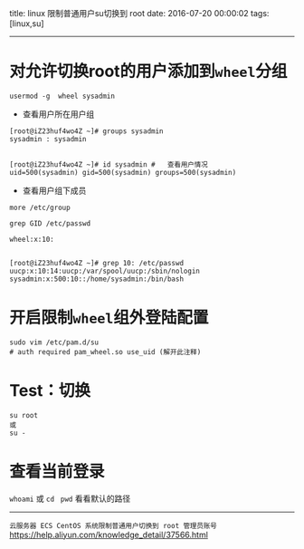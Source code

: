 title: linux 限制普通用户su切换到 root
date: 2016-07-20 00:00:02
tags: [linux,su]


---


# 对允许切换root的用户添加到`wheel`分组
```
usermod -g  wheel sysadmin
```
- 查看用户所在用户组
```
[root@iZ23huf4wo4Z ~]# groups sysadmin
sysadmin : sysadmin


[root@iZ23huf4wo4Z ~]# id sysadmin #   查看用户情况
uid=500(sysadmin) gid=500(sysadmin) groups=500(sysadmin)
```
- 查看用户组下成员
```
more /etc/group

grep GID /etc/passwd

```
```
wheel:x:10:


[root@iZ23huf4wo4Z ~]# grep 10: /etc/passwd
uucp:x:10:14:uucp:/var/spool/uucp:/sbin/nologin
sysadmin:x:500:10::/home/sysadmin:/bin/bash
```


# 开启限制`wheel`组外登陆配置
```
sudo vim /etc/pam.d/su
# auth required pam_wheel.so use_uid (解开此注释)
```

 
#  Test：切换
```
su root
或
su -
```
 
# 查看当前登录
`whoami` 或 `cd ` `pwd` 看看默认的路径


---


`云服务器 ECS CentOS 系统限制普通用户切换到 root 管理员账号`
https://help.aliyun.com/knowledge_detail/37566.html


<!-- more -->
